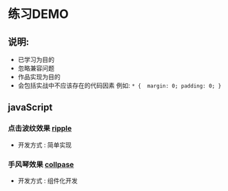 # 练习DEMO
## 说明:
- 已学习为目的
- 忽略兼容问题
- 作品实现为目的
- 会包括实战中不应该存在的代码因素
例如:
 `` * { 
        margin: 0;
        padding: 0;
     } ``
## javaScript

### 点击波纹效果 [ripple](./JavaScript/ripple/)
- 开发方式 : 简单实现

### 手风琴效果 [collpase](./JavaScript/collpase/)
- 开发方式 : 组件化开发

